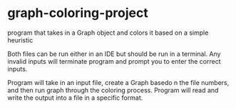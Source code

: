 # graph-coloring-project
program that takes in a Graph object and colors it based on a simple heuristic

Both files can be run either in an IDE but should be run in a terminal. Any invalid inputs will terminate program and prompt you to enter the correct inputs.

Program will take in an input file, create a Graph basedo n the file numbers, and then run graph through the coloring process. Program will read and write the output into a file in a specific format.
